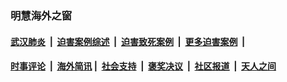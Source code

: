 
### 明慧海外之窗

####  [武汉肺炎](indexes/365.md?t=03241000) &nbsp;|&nbsp;  [迫害案例综述](indexes/328.md?t=03241000) &nbsp;|&nbsp; [迫害致死案例](indexes/277.md?t=03241000)  &nbsp;|&nbsp; [更多迫害案例](indexes/81.md?t=03241000)  &nbsp;|&nbsp; 
####  [时事评论](indexes/19.md?t=03241000) &nbsp;|&nbsp; [海外简讯](indexes/245.md?t=03241000)&nbsp;|&nbsp;  [社会支持](indexes/140.md?t=03241000) &nbsp;|&nbsp; [褒奖决议](indexes/282.md?t=03241000) &nbsp;|&nbsp; [社区报道](indexes/91.md?t=03241000)  &nbsp;|&nbsp; [天人之间](indexes/78.md?t=03241000) 


